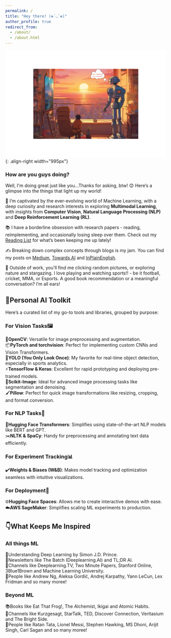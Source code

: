 ```yaml
---
permalink: /
title: "Hey there! (❁´◡`❁)"
author_profile: true
redirect_from: 
  - /about/
  - /about.html
---
```

![multimodality](robot.png){: .align-right width="995px"}

### How are you guys doing?
Well, I'm doing great just like you...Thanks for asking, btw! 😊 Here’s a glimpse into the things that light up my world!

🧠 I’m captivated by the ever-evolving world of Machine Learning, with a deep curiosity and research interests in exploring **Multimodal Learning**, with insights from **Computer Vision**, **Natural Language Processing (NLP)** and **Deep Reinforcement Learning (RL)**.

📚 I have a borderline obsession with research papers - reading, reimplementing, and occasionally losing sleep over them. Check out my [Reading List](https://huggingface.co/collections/thubZ9/my-reading-list-677bbae8877a0efbab57392f) for what’s been keeping me up lately!

✍️ Breaking down complex concepts through blogs is my jam. You can find my posts on [Medium](https://medium.com/@thube09), [Towards AI](https://pub.towardsai.net/) and [InPlainEnglish](https://plainenglish.io/author/yash-thube).

🌿 Outside of work, you’ll find me clicking random pictures, or exploring nature and stargazing. I love playing and watching sports!! - be it football, cricket, MMA, or Esports. A good book recommendation or a meaningful conversation? I’m all ears!

## 🔧Personal AI Toolkit
 Here’s a curated list of my go-to tools and libraries, grouped by purpose:
### **For Vision Tasks🖼️**
📌**OpenCV**: Versatile for image preprocessing and augmentation.   
📦**PyTorch and torchvision**: Perfect for implementing custom CNNs and Vision Transformers.  
🚀**YOLO (You Only Look Once)**: My favorite for real-time object detection, especially in sports analytics.  
⚡**TensorFlow & Keras**: Excellent for rapid prototyping and deploying pre-trained models.  
📸**Scikit-Image**: Ideal for advanced image processing tasks like segmentation and denoising.  
🖌️**Pillow**: Perfect for quick image transformations like resizing, cropping, and format conversion.

### **For NLP Tasks📝**
💬**Hugging Face Transformers**: Simplifies using state-of-the-art NLP models like BERT and GPT.  
✂️**NLTK & SpaCy**: Handy for preprocessing and annotating text data efficiently.

### **For Experiment Tracking📊**
✔️**Weights & Biases (W&B)**: Makes model tracking and optimization seamless with intuitive visualizations.

### **For Deployment🚀**
🌐**Hugging Face Spaces**: Allows me to create interactive demos with ease.  
☁️**AWS SageMaker**: Simplifies scaling ML experiments to production.  

## 👇What Keeps Me Inspired

### **All things ML**
📖Understanding Deep Learning by Simon J.D. Prince.  
📰Newsletters like The Batch (Deeplearning.AI) and TL;DR AI.  
🎥Channels like Deeplearning.TV, Two Minute Papers, Stanford Online, 3Blue1Brown and Machine Learning University.  
🌟People like Andrew Ng, Aleksa Gordić, Andrej Karpathy, Yann LeCun, Lex Fridman and so many moree!

### **Beyond ML**
📚Books like Eat That Frog!, The Alchemist, Ikigai and Atomic Habits.   
🎥Channels like Kurzgesagt, StarTalk, TED, Discover Connection, Veritasium and The Bright Side.  
🌟People like Ratan Tata, Lionel Messi, Stephen Hawking, MS Dhoni, Arijit Singh, Carl Sagan and so many moree!  





